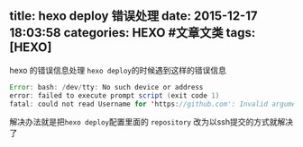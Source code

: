 title: hexo deploy 错误处理
date: 2015-12-17 18:03:58
categories: HEXO #文章文类
tags: [HEXO]
---

hexo 的错误信息处理
`hexo deploy`的时候遇到这样的错误信息

```java
Error: bash: /dev/tty: No such device or address
error: failed to execute prompt script (exit code 1)
fatal: could not read Username for 'https://github.com': Invalid argument
```
解决办法就是把`hexo deploy`配置里面的 `repository` 改为以ssh提交的方式就解决了
